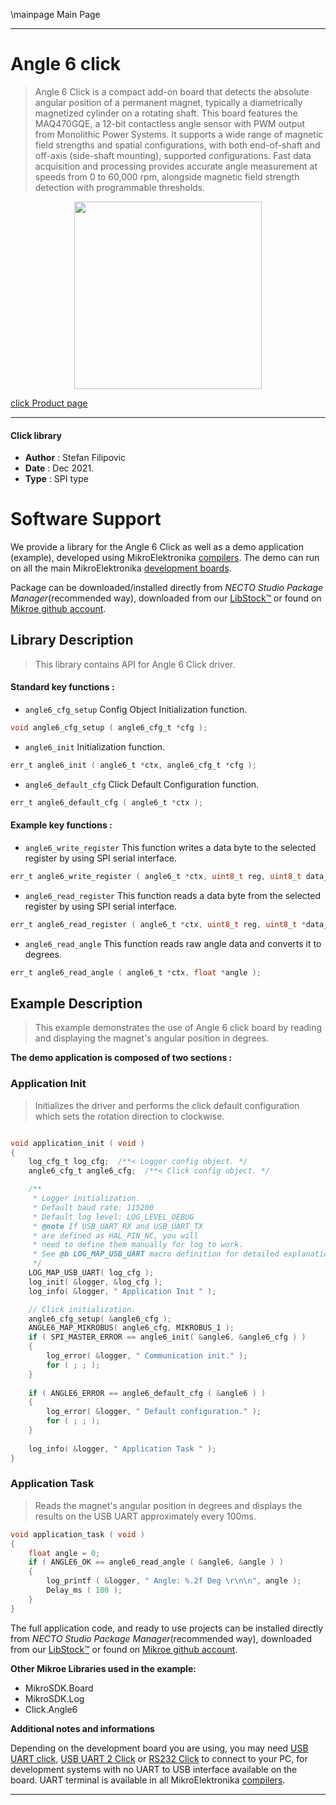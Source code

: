 \mainpage Main Page

---
# Angle 6 click

> Angle 6 Click is a compact add-on board that detects the absolute angular position of a permanent magnet, typically a diametrically magnetized cylinder on a rotating shaft. This board features the MAQ470GQE, a 12-bit contactless angle sensor with PWM output from Monolithic Power Systems. It supports a wide range of magnetic field strengths and spatial configurations, with both end-of-shaft and off-axis (side-shaft mounting), supported configurations. Fast data acquisition and processing provides accurate angle measurement at speeds from 0 to 60,000 rpm, alongside magnetic field strength detection with programmable thresholds.

<p align="center">
  <img src="https://download.mikroe.com/images/click_for_ide/angle6_click.png" height=300px>
</p>

[click Product page](https://www.mikroe.com/angle-6-click)

---


#### Click library

- **Author**        : Stefan Filipovic
- **Date**          : Dec 2021.
- **Type**          : SPI type


# Software Support

We provide a library for the Angle 6 Click
as well as a demo application (example), developed using MikroElektronika
[compilers](https://www.mikroe.com/necto-studio).
The demo can run on all the main MikroElektronika [development boards](https://www.mikroe.com/development-boards).

Package can be downloaded/installed directly from *NECTO Studio Package Manager*(recommended way), downloaded from our [LibStock&trade;](https://libstock.mikroe.com) or found on [Mikroe github account](https://github.com/MikroElektronika/mikrosdk_click_v2/tree/master/clicks).

## Library Description

> This library contains API for Angle 6 Click driver.

#### Standard key functions :

- `angle6_cfg_setup` Config Object Initialization function.
```c
void angle6_cfg_setup ( angle6_cfg_t *cfg );
```

- `angle6_init` Initialization function.
```c
err_t angle6_init ( angle6_t *ctx, angle6_cfg_t *cfg );
```

- `angle6_default_cfg` Click Default Configuration function.
```c
err_t angle6_default_cfg ( angle6_t *ctx );
```

#### Example key functions :

- `angle6_write_register` This function writes a data byte to the selected register by using SPI serial interface.
```c
err_t angle6_write_register ( angle6_t *ctx, uint8_t reg, uint8_t data_in );
```

- `angle6_read_register` This function reads a data byte from the selected register by using SPI serial interface.
```c
err_t angle6_read_register ( angle6_t *ctx, uint8_t reg, uint8_t *data_out );
```

- `angle6_read_angle` This function reads raw angle data and converts it to degrees.
```c
err_t angle6_read_angle ( angle6_t *ctx, float *angle );
```

## Example Description

> This example demonstrates the use of Angle 6 click board by reading and displaying the magnet's angular position in degrees.

**The demo application is composed of two sections :**

### Application Init

> Initializes the driver and performs the click default configuration which sets the rotation direction to clockwise.

```c

void application_init ( void )
{
    log_cfg_t log_cfg;  /**< Logger config object. */
    angle6_cfg_t angle6_cfg;  /**< Click config object. */

    /** 
     * Logger initialization.
     * Default baud rate: 115200
     * Default log level: LOG_LEVEL_DEBUG
     * @note If USB_UART_RX and USB_UART_TX 
     * are defined as HAL_PIN_NC, you will 
     * need to define them manually for log to work. 
     * See @b LOG_MAP_USB_UART macro definition for detailed explanation.
     */
    LOG_MAP_USB_UART( log_cfg );
    log_init( &logger, &log_cfg );
    log_info( &logger, " Application Init " );

    // Click initialization.
    angle6_cfg_setup( &angle6_cfg );
    ANGLE6_MAP_MIKROBUS( angle6_cfg, MIKROBUS_1 );
    if ( SPI_MASTER_ERROR == angle6_init( &angle6, &angle6_cfg ) )
    {
        log_error( &logger, " Communication init." );
        for ( ; ; );
    }
    
    if ( ANGLE6_ERROR == angle6_default_cfg ( &angle6 ) )
    {
        log_error( &logger, " Default configuration." );
        for ( ; ; );
    }
    
    log_info( &logger, " Application Task " );
}

```

### Application Task

> Reads the magnet's angular position in degrees and displays the results on the USB UART approximately every 100ms.

```c
void application_task ( void )
{
    float angle = 0;
    if ( ANGLE6_OK == angle6_read_angle ( &angle6, &angle ) )
    {
        log_printf ( &logger, " Angle: %.2f Deg \r\n\n", angle );
        Delay_ms ( 100 );
    }
}
```

The full application code, and ready to use projects can be installed directly from *NECTO Studio Package Manager*(recommended way), downloaded from our [LibStock&trade;](https://libstock.mikroe.com) or found on [Mikroe github account](https://github.com/MikroElektronika/mikrosdk_click_v2/tree/master/clicks).

**Other Mikroe Libraries used in the example:**

- MikroSDK.Board
- MikroSDK.Log
- Click.Angle6

**Additional notes and informations**

Depending on the development board you are using, you may need
[USB UART click](https://www.mikroe.com/usb-uart-click),
[USB UART 2 Click](https://www.mikroe.com/usb-uart-2-click) or
[RS232 Click](https://www.mikroe.com/rs232-click) to connect to your PC, for
development systems with no UART to USB interface available on the board. UART
terminal is available in all MikroElektronika
[compilers](https://shop.mikroe.com/compilers).

---
